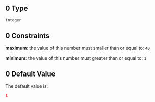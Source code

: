 ## 0 Type

`integer`

## 0 Constraints

**maximum**: the value of this number must smaller than or equal to: `40`

**minimum**: the value of this number must greater than or equal to: `1`

## 0 Default Value

The default value is:

```json
1
```
